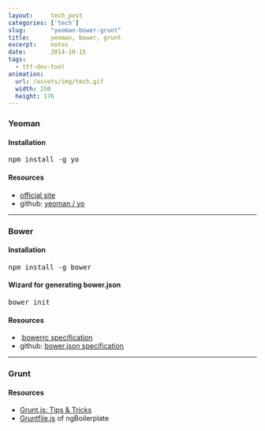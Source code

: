 ```yaml
---
layout:     tech_post
categories: ['tech']
slug:       "yeoman-bower-grunt"
title:      yeoman, bower, grunt
excerpt:    notes
date:       2014-10-15
tags:
  - ttt-dev-tool
animation:
  url: /assets/img/tech.gif
  width: 250
  height: 176  
---
```


### Yeoman

#### Installation

<pre>npm install -g yo</pre>

#### Resources

- <a href="http://yeoman.io/">official site</a>
- github: <a href="https://github.com/yeoman/yo">yeoman / yo</a>

***

### Bower

#### Installation

<pre>npm install -g bower</pre>

#### Wizard for generating bower.json

<pre>bower init</pre>

#### Resources

- .<a href="http://bower.io/docs/config/">bowerrc specification</a>
- github: <a href="https://github.com/bower/bower.json-spec">bower.json specification</a>

***

### Grunt

#### Resources

- <a href="http://quickleft.com/blog/grunt-js-tips-tricks">Grunt.js: Tips &amp; Tricks</a>
- <a href="https://github.com/ngbp/ngbp/blob/master/Gruntfile.js">Gruntfile.js</a> of ngBoilerplate

